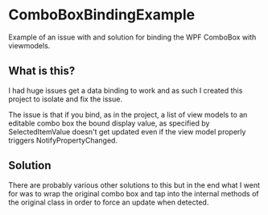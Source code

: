 # ComboBoxBindingExample
Example of an issue with and solution for binding the WPF ComboBox with viewmodels.

## What is this?
I had huge issues get a data binding to work and as such I created this project to isolate and fix the issue.

The issue is that if you bind, as in the project, a  list of view models to an editable combo box the bound display value, as specified by SelectedItemValue doesn't get updated even if the view model properly triggers NotifyPropertyChanged.

## Solution
There are probably various other solutions to this but in the end what I went for was to wrap the original combo box and tap into the internal methods of the original class in order to force an update when detected.